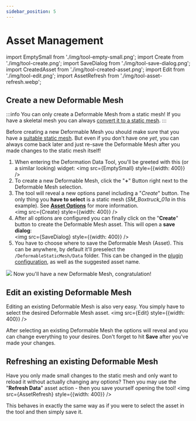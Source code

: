 ```yaml
---
sidebar_position: 5
---
```


# Asset Management

import EmptySmall from './img/tool-empty-small.png';
import Create from './img/tool-create.png';
import SaveDialog from './img/tool-save-dialog.png';
import CreatedAsset from './img/tool-created-asset.png';
import Edit from './img/tool-edit.png';
import AssetRefresh from './img/tool-asset-refresh.webp';

## Create a new Deformable Mesh

:::info
You can only create a Deformable Mesh from a static mesh! If you have a skeletal mesh you can always [convert it to a static mesh](https://dev.epicgames.com/documentation/en-us/unreal-engine/skeletal-mesh-to-static-mesh-conversion-in-unreal-engine).
:::

Before creating a new Deformable Mesh you should make sure that you have a [suitable static mesh](../mesh-asset/staticmesh.md). But even if you don't have one *yet*, you can always come back later and just re-save the Deformable Mesh after you made changes to the static mesh itself!

1. When entering the Deformation Data Tool, you'll be greeted with this (or a similar looking) widget: <img src={EmptySmall} style={{width: 400}} />
2. To create a new Deformable Mesh, click the "**+**" Button right next to the Deformable Mesh selection.
3. The tool will reveal a new options panel including a "*Create*" button. The only thing you **have to select** is a static mesh (*SM_Boxtruck_01a* in this example). See [**Asset Options**](./asset-options.md) for more information.<br/><img src={Create} style={{width: 400}} />
4. After all options are configured you can finally click on the "**Create**" button to create the Deformable Mesh asset. This will open a **save dialog**:<br/><img src={SaveDialog} style={{width: 400}} />
5. You have to choose where to save the Deformable Mesh (Asset). This can be anywhere, by default it'll preselect the ``/DeformableStaticMesh/Data`` folder. This can be changed in the [plugin configuration](../../installation/configuration.md#tool-settings), as well as the suggested asset name.

<img src={CreatedAsset} />
Now you'll have a new Deformable Mesh, congratulation!

## Edit an existing Deformable Mesh

Editing an existing Deformable Mesh is also very easy. You simply have to select the desired Deformable Mesh asset.
<img src={Edit} style={{width: 400}} />

After selecting an existing Deformable Mesh the options will reveal and you can change everything to your desires. Don't forget to hit **Save** after you've made your changes.

## Refreshing an existing Deformable Mesh

Have you only made small changes to the static mesh and only want to reload it without actually changing any options? Then you may use the "**Refresh Data**" asset action - then you save yourself opening the tool!
<img src={AssetRefresh} style={{width: 400}} />

This behaves in exactly the same way as if you were to select the asset in the tool and then simply save it.
